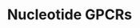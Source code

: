 ---
authors:
- MaintBot
- Egonw
description: ''
last-edited: 2015-01-07
organisms:
- Gallus gallus
redirect_from:
- /index.php/Pathway:WP806
- /instance/WP806
revision: null
schema-jsonld:
- '@context': https://schema.org/
  '@id': https://wikipathways.github.io/pathways/WP806.html
  '@type': Dataset
  creator:
    '@type': Organization
    name: WikiPathways
  description: ''
  keywords:
  - ADORA1
  - ADORA2A
  - ADORA2B
  - ADORA3
  - Adenine
  - Adenosine
  - GPR23
  - LTB4R
  - P2RY1
  - P2RY2
  - P2RY4
  - P2RY5
  - P2RY6
  license: CC0
  name: Nucleotide GPCRs
seo: CreativeWork
title: Nucleotide GPCRs
wpid: WP806
---
